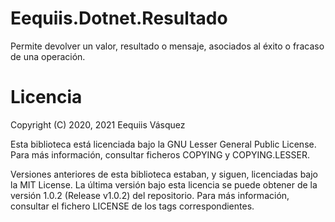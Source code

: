 # Eequiis.Dotnet.Resultado

Permite devolver un valor, resultado o mensaje, asociados al éxito o fracaso de una operación.

# Licencia

Copyright (C) 2020, 2021 Eequiis Vásquez

Esta biblioteca está licenciada bajo la GNU Lesser General Public License.
Para más información, consultar ficheros COPYING y COPYING.LESSER.

Versiones anteriores de esta biblioteca estaban, y siguen, licenciadas bajo la MIT License.
La última versión bajo esta licencia se puede obtener de la versión 1.0.2 (Release v1.0.2) del repositorio.
Para más información, consultar el fichero LICENSE de los tags correspondientes.
